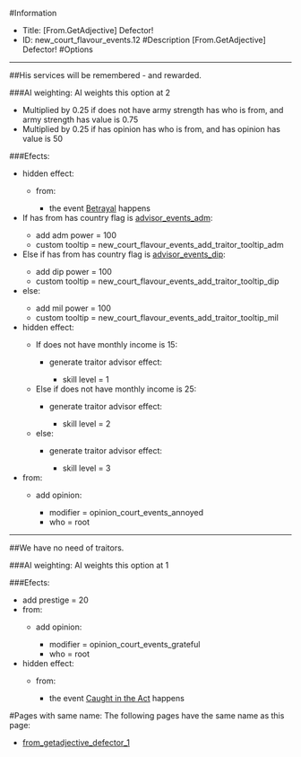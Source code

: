 #Information
 - Title: [From.GetAdjective] Defector!
 - ID: new_court_flavour_events.12
#Description
[From.GetAdjective] Defector!
#Options

___
##His services will be remembered - and rewarded.

###AI weighting:
AI weights this option at 2
 - Multiplied by 0.25 if does not have army strength has who is from, and army strength has value is 0.75
 - Multiplied by 0.25 if has opinion has who is from, and has opinion has value is 50


###Efects:<ul><li>hidden effect:</li><ul><li>from:</li><ul><li>the event [Betrayal](../events/betrayal.md) happens</li></ul></ul><li>If has from has country flag is [advisor_events_adm](../flags/advisor_events_adm.md):</li><ul><li>add adm power = 100</li><li>custom tooltip = new_court_flavour_events_add_traitor_tooltip_adm</li></ul><li>Else if has from has country flag is [advisor_events_dip](../flags/advisor_events_dip.md):</li><ul><li>add dip power = 100</li><li>custom tooltip = new_court_flavour_events_add_traitor_tooltip_dip</li></ul><li>else:</li><ul><li>add mil power = 100</li><li>custom tooltip = new_court_flavour_events_add_traitor_tooltip_mil</li></ul><li>hidden effect:</li><ul><li>If does not have monthly income is 15:</li><ul><li>generate traitor advisor effect:</li><ul><li>skill level = 1</li></ul></ul><li>Else if does not have monthly income is 25:</li><ul><li>generate traitor advisor effect:</li><ul><li>skill level = 2</li></ul></ul><li>else:</li><ul><li>generate traitor advisor effect:</li><ul><li>skill level = 3</li></ul></ul></ul><li>from:</li><ul><li>add opinion:</li><ul><li>modifier = opinion_court_events_annoyed</li><li>who = root</li></ul></ul></ul>

___
##We have no need of traitors.

###AI weighting:
AI weights this option at 1


###Efects:<ul><li>add prestige = 20</li><li>from:</li><ul><li>add opinion:</li><ul><li>modifier = opinion_court_events_grateful</li><li>who = root</li></ul></ul><li>hidden effect:</li><ul><li>from:</li><ul><li>the event [Caught in the Act](../events/caught_in_the_act.md) happens</li></ul></ul></ul>


#Pages with same name:
The following pages have the same name as this page:
 - [from_getadjective_defector_1](from_getadjective_defector_1.md)
